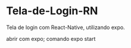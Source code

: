 # Tela-de-Login-RN
Tela de login com React-Native, utilizando expo.


abrir com expo;
comando expo start
